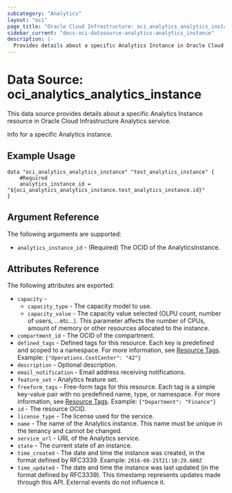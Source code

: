 ```yaml
---
subcategory: "Analytics"
layout: "oci"
page_title: "Oracle Cloud Infrastructure: oci_analytics_analytics_instance"
sidebar_current: "docs-oci-datasource-analytics-analytics_instance"
description: |-
  Provides details about a specific Analytics Instance in Oracle Cloud Infrastructure Analytics service
---
```


# Data Source: oci_analytics_analytics_instance
This data source provides details about a specific Analytics Instance resource in Oracle Cloud Infrastructure Analytics service.

Info for a specific Analytics instance.


## Example Usage

```hcl
data "oci_analytics_analytics_instance" "test_analytics_instance" {
	#Required
	analytics_instance_id = "${oci_analytics_analytics_instance.test_analytics_instance.id}"
}
```

## Argument Reference

The following arguments are supported:

* `analytics_instance_id` - (Required) The OCID of the AnalyticsInstance. 


## Attributes Reference

The following attributes are exported:

* `capacity` - 
	* `capacity_type` - The capacity model to use. 
	* `capacity_value` - The capacity value selected (OLPU count, number of users, ...etc...). This parameter affects the number of CPUs, amount of memory or other resources allocated to the instance. 
* `compartment_id` - The OCID of the compartment. 
* `defined_tags` - Defined tags for this resource. Each key is predefined and scoped to a namespace. For more information, see [Resource Tags](https://docs.cloud.oracle.com/iaas/Content/General/Concepts/resourcetags.htm).  Example: `{"Operations.CostCenter": "42"}` 
* `description` - Optional description. 
* `email_notification` - Email address receiving notifications. 
* `feature_set` - Analytics feature set. 
* `freeform_tags` - Free-form tags for this resource. Each tag is a simple key-value pair with no predefined name, type, or namespace. For more information, see [Resource Tags](https://docs.cloud.oracle.com/iaas/Content/General/Concepts/resourcetags.htm).  Example: `{"Department": "Finance"}` 
* `id` - The resource OCID. 
* `license_type` - The license used for the service. 
* `name` - The name of the Analytics instance. This name must be unique in the tenancy and cannot be changed. 
* `service_url` - URL of the Analytics service. 
* `state` - The current state of an instance. 
* `time_created` - The date and time the instance was created, in the format defined by RFC3339.  Example: `2016-08-25T21:10:29.600Z` 
* `time_updated` - The date and time the instance was last updated (in the format defined by RFC3339). This timestamp represents updates made through this API. External events do not influence it. 


